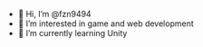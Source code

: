 - 👋 Hi, I’m @fzn9494
- 👀 I’m interested in game and web development
- 🌱 I’m currently learning Unity

<!---
fzn9494/fzn9494 is a ✨ special ✨ repository because its `README.md` (this file) appears on your GitHub profile.
You can click the Preview link to take a look at your changes.
--->
